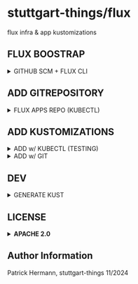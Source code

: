 # stuttgart-things/flux

flux infra & app kustomizations

## FLUX BOOSTRAP

<details><summary>GITHUB SCM + FLUX CLI</summary>

```bash
# BOOTSTRAP GITHUB
export KUBECONFIG=<KUBECONFIG>
export GITHUB_TOKEN=<TOKEN>

flux bootstrap github \
--owner=stuttgart-things \
--repository=stuttgart-things \
--path=clusters/dev-cluster
```

</details>

## ADD GITREPOSITORY

<details><summary>FLUX APPS REPO (KUBECTL)</summary>

```bash
kubectl apply -f - <<EOF
apiVersion: source.toolkit.fluxcd.io/v1
kind: GitRepository
metadata:
  name: flux-apps
  namespace: flux-system
spec:
  interval: 1m0s
  ref:
    tag: v1.0.0
  url: https://github.com/stuttgart-things/flux.git
EOF
```

</details>

## ADD KUSTOMIZATIONS

<details><summary>ADD w/ KUBECTL (TESTING)</summary>

```bash
kubectl apply -f - <<EOF
---
apiVersion: kustomize.toolkit.fluxcd.io/v1
kind: Kustomization
metadata:
  name: tekton
  namespace: flux-system
spec:
  interval: 1h
  retryInterval: 1m
  timeout: 5m
  sourceRef:
    kind: GitRepository
    name: flux-apps
  path: ./apps/tekton
  prune: true
  wait: true
  postBuild:
    substitute:
      TEKTON_NAMESPACE: tekton-pipelines
      TEKTON_PIPELINE_NAMESPACE: tektoncd
      TEKTON_VERSION: v0.60.4
EOF
```

</details>

<details><summary>ADD w/ GIT</summary>

* Create (single or --- seperated) yaml-files on cluster Folder (e.g. clusters/dev-cluster)
* Examples:

```yaml
# cat clusters/dev-cluster/app-repo.yaml
---
apiVersion: source.toolkit.fluxcd.io/v1
kind: GitRepository
metadata:
  name: flux-apps
  namespace: flux-system
spec:
  interval: 1m0s
  ref:
    tag: v1.0.0
  url: https://github.com/stuttgart-things/flux.git
```

```yaml
# cat clusters/dev-cluster/apps.yaml
---
apiVersion: kustomize.toolkit.fluxcd.io/v1
kind: Kustomization
metadata:
  name: tekton
  namespace: flux-system
spec:
  interval: 1h
  retryInterval: 1m
  timeout: 5m
  sourceRef:
    kind: GitRepository
    name: flux-apps
  path: ./apps/tekton
  prune: true
  wait: true
  postBuild:
    substitute:
      TEKTON_NAMESPACE: tekton-pipelines
      TEKTON_PIPELINE_NAMESPACE: tektoncd
      TEKTON_VERSION: v0.60.4
---
apiVersion: kustomize.toolkit.fluxcd.io/v1
kind: Kustomization
metadata:
  name: crossplane
  namespace: flux-system
#.....
```

</details>

## DEV

<details><summary>GENERATE KUST</summary>

```bash
k2n gen \
--examples-dirs "/home/sthings/projects/apps/flux/apps,/home/sthings/projects/apps/helm/cicd" \
--usecase flux \
--instruction "transfer helmfile from tekton to a flux tekton kustomization"
```

</details>

## LICENSE

<details><summary><b>APACHE 2.0</b></summary>

Copyright 2023 patrick hermann.

Licensed under the Apache License, Version 2.0 (the "License");
you may not use this file except in compliance with the License.
You may obtain a copy of the License at

    http://www.apache.org/licenses/LICENSE-2.0

Unless required by applicable law or agreed to in writing, software
distributed under the License is distributed on an "AS IS" BASIS,
WITHOUT WARRANTIES OR CONDITIONS OF ANY KIND, either express or implied.
See the License for the specific language governing permissions and
limitations under the License.

</details>

Author Information
------------------
Patrick Hermann, stuttgart-things 11/2024
